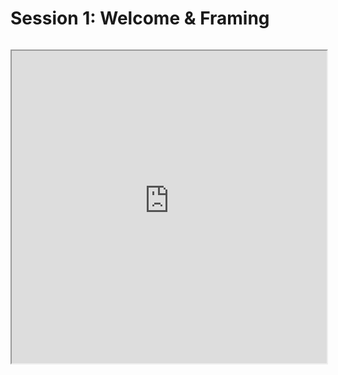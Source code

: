 # Session 1: Welcome & Framing

```{include} ../timers/timer-10-minutes.md

```

<iframe title="Session 1 Presentation" width="100%" height="500" src="https://uw-ssec-tutorials.readthedocs.io/en/latest/Caltech-Session1-Presentation.pdf"></iframe>
